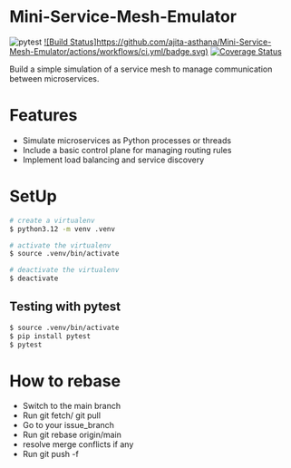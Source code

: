 # Mini-Service-Mesh-Emulator
![pytest](https://github.com/ajita-asthana/Mini-Service-Mesh-Emulator/actions/workflows/pytest.yml/badge.svg)
[![Build Status]https://github.com/ajita-asthana/Mini-Service-Mesh-Emulator/actions/workflows/ci.yml/badge.svg)](https://github.com/ajita-asthana/Mini-Service-Mesh-Emulator/actions/workflows/ci.yml)
[![Coverage Status](https://coveralls.io/repos/github/your-org/Mini-Service-Mesh-Emulator/badge.svg?branch=main)](https://coveralls.io/github/ajita-asthana/Mini-Service-Mesh-Emulator?branch=main)

Build a simple simulation of a service mesh to manage communication between microservices.

# Features
  * Simulate microservices as Python processes or threads
  * Include a basic control plane for managing routing rules
  * Implement load balancing and service discovery

# SetUp

```bash
# create a virtualenv
$ python3.12 -m venv .venv

# activate the virtualenv
$ source .venv/bin/activate

# deactivate the virtualenv
$ deactivate
```

## Testing with pytest

```bash
$ source .venv/bin/activate
$ pip install pytest
$ pytest
```

# How to rebase 
  * Switch to the main branch
  * Run git fetch/ git pull
  * Go to your issue_branch
  * Run git rebase origin/main
  * resolve merge conflicts if any 
  * Run git push -f